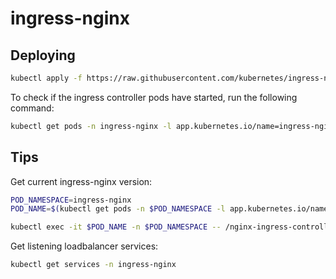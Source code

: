 # ingress-nginx

## Deploying

```bash
kubectl apply -f https://raw.githubusercontent.com/kubernetes/ingress-nginx/controller-v0.48.1/deploy/static/provider/cloud/deploy.yaml
```

To check if the ingress controller pods have started, run the following command:

```bash
kubectl get pods -n ingress-nginx -l app.kubernetes.io/name=ingress-nginx --watch
```

## Tips

Get current ingress-nginx version:

```bash
POD_NAMESPACE=ingress-nginx
POD_NAME=$(kubectl get pods -n $POD_NAMESPACE -l app.kubernetes.io/name=ingress-nginx --field-selector=status.phase=Running -o jsonpath='{.items[0].metadata.name}')

kubectl exec -it $POD_NAME -n $POD_NAMESPACE -- /nginx-ingress-controller --version
```

Get listening loadbalancer services:

```bash
kubectl get services -n ingress-nginx
```
